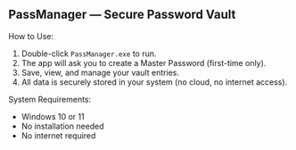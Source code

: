 PassManager — Secure Password Vault
-------------------------------------

How to Use:

1. Double-click `PassManager.exe` to run.
2. The app will ask you to create a Master Password (first-time only).
3. Save, view, and manage your vault entries.
4. All data is securely stored in your system (no cloud, no internet access).

System Requirements:
- Windows 10 or 11
- No installation needed
- No internet required
